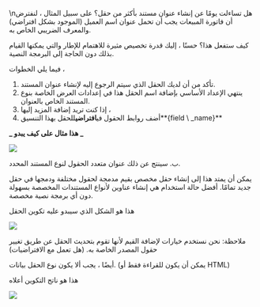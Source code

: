 \nهل تساءلت يومًا عن إنشاء عنوان مستند بأكثر من حقل؟ على سبيل المثال ، لنفترض أن فاتورة المبيعات يجب أن تحمل عنوان اسم العميل (الموجود بشكل افتراضي) والمعرف الضريبي الخاص به.

كيف ستفعل هذا؟ حسنًا ، إليك قدرة تخصيص مثيرة للاهتمام للإطار والتي يمكنها القيام بذلك دون الحاجة إلى البرمجة النصية.

فيما يلي الخطوات ،

1. تأكد من أن لديك الحقل الذي سيتم الرجوع إليه لإنشاء عنوان المستند.
2. ينتهي الإعداد الأساسي بإضافة اسم الحقل هذا في إعدادات العرض الخاصة بنوع المستند الخاص بالعنوان.
3. إذا كنت تريد إضافة المزيد إليها ،
4. أضف روابط الحقول في**افتراضي**للحقل بهذا التنسيق**{field \ _name}**

**_ هذا مثال على كيف يبدو _**

![](https://docs.erpnext.com/files/Eb81KLe.png)

ب. سينتج عن ذلك عنوان متعدد الحقول لنوع المستند المحدد.

يمكن أن يمتد هذا إلى إنشاء حقل مخصص بقيم مدمجة لحقول مختلفة ودمجها في حقل جديد تمامًا. أفضل حالة استخدام هي إنشاء عناوين لأنواع المستندات المخصصة بسهولة دون أي برمجة نصية مخصصة.

هذا هو الشكل الذي سيبدو عليه تكوين الحقل

![](https://docs.erpnext.com/files/FXuN3dK.png)

ملاحظة: نحن نستخدم خيارات لإضافة القيم لأنها تقوم بتحديث الحقل عن طريق تغيير حقول المصدر الخاصة به. (هل تعمل مع الافتراضيات)

أيضًا ، يجب ألا يكون نوع الحقل بيانات. (يمكن أن يكون للقراءة فقط أو HTML)

هذا هو ناتج التكوين أعلاه

![](https://docs.erpnext.com/files/gHpmXZY.png)